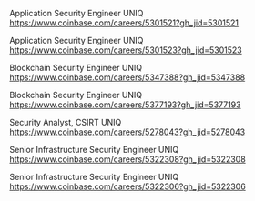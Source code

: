 Application Security Engineer UNIQ https://www.coinbase.com/careers/5301521?gh_jid=5301521

Application Security Engineer UNIQ https://www.coinbase.com/careers/5301523?gh_jid=5301523

Blockchain Security Engineer UNIQ https://www.coinbase.com/careers/5347388?gh_jid=5347388

Blockchain Security Engineer UNIQ https://www.coinbase.com/careers/5377193?gh_jid=5377193

Security Analyst, CSIRT UNIQ https://www.coinbase.com/careers/5278043?gh_jid=5278043

Senior Infrastructure Security Engineer  UNIQ https://www.coinbase.com/careers/5322308?gh_jid=5322308

Senior Infrastructure Security Engineer  UNIQ https://www.coinbase.com/careers/5322306?gh_jid=5322306

